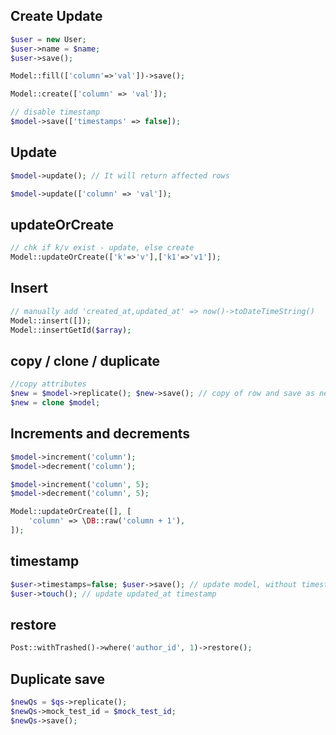## Create Update

```php
$user = new User;
$user->name = $name;
$user->save();

Model::fill(['column'=>'val'])->save();

Model::create(['column' => 'val']);

// disable timestamp
$model->save(['timestamps' => false]);
```

## Update
```php
$model->update(); // It will return affected rows

$model->update(['column' => 'val']);
```

## updateOrCreate
```php
// chk if k/v exist - update, else create
Model::updateOrCreate(['k'=>'v'],['k1'=>'v1']);
```

## Insert
```php
// manually add 'created_at,updated_at' => now()->toDateTimeString()
Model::insert([]);
Model::insertGetId($array);
```

## copy / clone / duplicate
```php
//copy attributes
$new = $model->replicate(); $new->save(); // copy of row and save as new
$new = clone $model;
```

## Increments and decrements
```php
$model->increment('column');
$model->decrement('column');

$model->increment('column', 5);
$model->decrement('column', 5);

Model::updateOrCreate([], [
    'column' => \DB::raw('column + 1'),
]);
```

## timestamp
```php
$user->timestamps=false; $user->save(); // update model, without timestamp
$user->touch(); // update updated_at timestamp
```

## restore
```php
Post::withTrashed()->where('author_id', 1)->restore();
```

## Duplicate save
```php
$newQs = $qs->replicate();
$newQs->mock_test_id = $mock_test_id;
$newQs->save();
```
